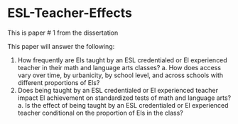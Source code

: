 # ESL-Teacher-Effects
This is paper # 1 from the dissertation

This paper will answer the following:

1.	How frequently are Els taught by an ESL credentialed or El experienced teacher in their math and language arts classes?
a.	How does access vary over time, by urbanicity, by school level, and across schools with different proportions of Els?
2.	Does being taught by an ESL credentialed or El experienced teacher impact El achievement on standardized tests of math and language arts? 
a.	Is the effect of being taught by an ESL credentialed or El experienced teacher conditional on the proportion of Els in the class?

